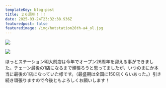 ```yaml
---
templateKey: blog-post
title: ２６周年！！！
date: 2025-03-24T23:32:38.936Z
featuredpost: false
featuredimage: /img/hotstation26th-a4_ol.jpg
---
```

![](/img/hotstation26th-a4_ol.jpg)

![](/img/glqazhwa4ambhhg.jpg)

ほっとステーション明大前店は今年でオープン26周年を迎える事ができました。チェーン最後の1店になるまで頑張ろうと思ってましたが、いつのまにか本当に最後の1店になっていた様です。（最盛期は全国に150店くらいあった。）引き続き頑張りますので今後ともよろしくお願いします！